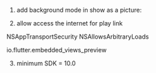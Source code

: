 1. add background mode in show as a picture:

2. allow access the internet for play link

<key>NSAppTransportSecurity</key>
  <dict>
    <key>NSAllowsArbitraryLoads</key>
    <true/>
  </dict>

<key>io.flutter.embedded_views_preview</key>
<true/>


3. minimum SDK = 10.0
